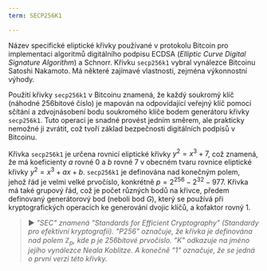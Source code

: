 ```yaml
---
term: SECP256K1

---
```

Název specifické eliptické křivky používané v protokolu Bitcoin pro implementaci algoritmů digitálního podpisu ECDSA (*Elliptic Curve Digital Signature Algorithm*) a Schnorr. Křivku `secp256k1` vybral vynálezce Bitcoinu Satoshi Nakamoto. Má některé zajímavé vlastnosti, zejména výkonnostní výhody.

Použití křivky `secp256k1` v Bitcoinu znamená, že každý soukromý klíč (náhodné 256bitové číslo) je mapován na odpovídající veřejný klíč pomocí sčítání a zdvojnásobení bodu soukromého klíče bodem generátoru křivky `secp256k1`. Tuto operaci je snadné provést jedním směrem, ale prakticky nemožné ji zvrátit, což tvoří základ bezpečnosti digitálních podpisů v Bitcoinu.

Křivka `secp256k1` je určena rovnicí eliptické křivky $y^2 = x^3 + 7$, což znamená, že má koeficienty $a$ rovné $0$ a $b$ rovné $7$ v obecném tvaru rovnice eliptické křivky $y^2 = x^3 + ax + b$. `secp256k1` je definována nad konečným polem, jehož řád je velmi velké prvočíslo, konkrétně $p = 2^{256} - 2^{32} - 977$. Křivka má také grupový řád, což je počet různých bodů na křivce, předem definovaný generátorový bod (neboli bod $G$), který se používá při kryptografických operacích ke generování dvojic klíčů, a kofaktor rovný $1$.

> ► *"SEC" znamená "Standards for Efficient Cryptography" (Standardy pro efektivní kryptografii). "P256" označuje, že křivka je definována nad polem $\mathbb{Z}_p$, kde $p$ je 256bitové prvočíslo. "K" odkazuje na jméno jejího vynálezce Neala Koblitze. A konečně "1" označuje, že se jedná o první verzi této křivky.*